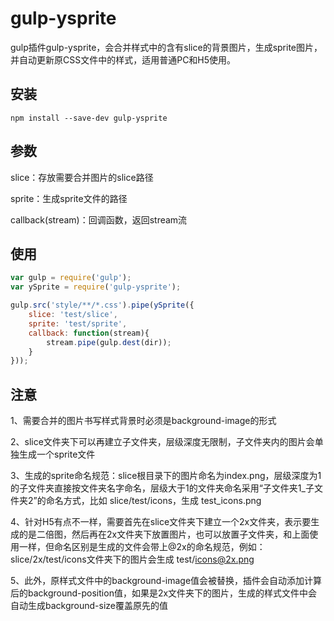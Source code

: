 # gulp-ysprite
gulp插件gulp-ysprite，会合并样式中的含有slice的背景图片，生成sprite图片，并自动更新原CSS文件中的样式，适用普通PC和H5使用。
## 安装
```
npm install --save-dev gulp-ysprite
```
## 参数
slice：存放需要合并图片的slice路径

sprite：生成sprite文件的路径

callback(stream)：回调函数，返回stream流

## 使用
```Javascript
var gulp = require('gulp');
var ySprite = require('gulp-ysprite');

gulp.src('style/**/*.css').pipe(ySprite({
    slice: 'test/slice',
    sprite: 'test/sprite',
    callback: function(stream){
        stream.pipe(gulp.dest(dir));
    }
}));
```
## 注意
1、需要合并的图片书写样式背景时必须是background-image的形式

2、slice文件夹下可以再建立子文件夹，层级深度无限制，子文件夹内的图片会单独生成一个sprite文件

3、生成的sprite命名规范：slice根目录下的图片命名为index.png，层级深度为1的子文件夹直接按文件夹名字命名，层级大于1的文件夹命名采用“子文件夹1_子文件夹2”的命名方式，比如 slice/test/icons，生成 test_icons.png

4、针对H5有点不一样，需要首先在slice文件夹下建立一个2x文件夹，表示要生成的是二倍图，然后再在2x文件夹下放置图片，也可以放置子文件夹，和上面使用一样，但命名区别是生成的文件会带上@2x的命名规范，例如：slice/2x/test/icons文件夹下的图片会生成 test/icons@2x.png

5、此外，原样式文件中的background-image值会被替换，插件会自动添加计算后的background-position值，如果是2x文件夹下的图片，生成的样式文件中会自动生成background-size覆盖原先的值
